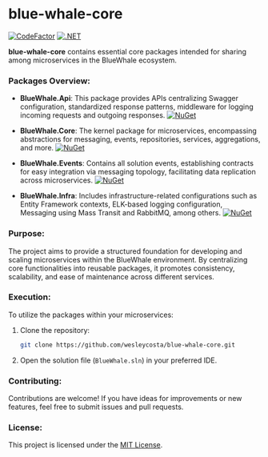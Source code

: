 # blue-whale-core

[![CodeFactor](https://www.codefactor.io/repository/github/wesleycosta/blue-whale-core/badge)](https://www.codefactor.io/repository/github/wesleycosta/blue-whale-core)
[![.NET](https://github.com/wesleycosta/blue-whale-core/actions/workflows/dotnet.yml/badge.svg)](https://github.com/wesleycosta/blue-whale-core/actions/workflows/dotnet.yml)

**blue-whale-core** contains essential core packages intended for sharing among microservices in the BlueWhale ecosystem.

### Packages Overview:

- **BlueWhale.Api**: This package provides APIs centralizing Swagger configuration, standardized response patterns, middleware for logging incoming requests and outgoing responses. [![NuGet](https://img.shields.io/nuget/v/BlueWhale.Api.svg)](https://www.nuget.org/packages/BlueWhale.Api)

- **BlueWhale.Core**: The kernel package for microservices, encompassing abstractions for messaging, events, repositories, services, aggregations, and more. [![NuGet](https://img.shields.io/nuget/v/BlueWhale.Core.svg)](https://www.nuget.org/packages/BlueWhale.Core)

- **BlueWhale.Events**: Contains all solution events, establishing contracts for easy integration via messaging topology, facilitating data replication across microservices. [![NuGet](https://img.shields.io/nuget/v/BlueWhale.Events.svg)](https://www.nuget.org/packages/BlueWhale.Events)

- **BlueWhale.Infra**: Includes infrastructure-related configurations such as Entity Framework contexts, ELK-based logging configuration, Messaging using Mass Transit and RabbitMQ, among others. [![NuGet](https://img.shields.io/nuget/v/BlueWhale.Infra.svg)](https://www.nuget.org/packages/BlueWhale.Infra)

### Purpose:

The project aims to provide a structured foundation for developing and scaling microservices within the BlueWhale environment. By centralizing core functionalities into reusable packages, it promotes consistency, scalability, and ease of maintenance across different services.

### Execution:

To utilize the packages within your microservices:

1. Clone the repository:

   ```bash
   git clone https://github.com/wesleycosta/blue-whale-core.git
   ```

2. Open the solution file (`BlueWhale.sln`) in your preferred IDE.

### Contributing:

Contributions are welcome! If you have ideas for improvements or new features, feel free to submit issues and pull requests.

### License:

This project is licensed under the [MIT License](LICENSE).
